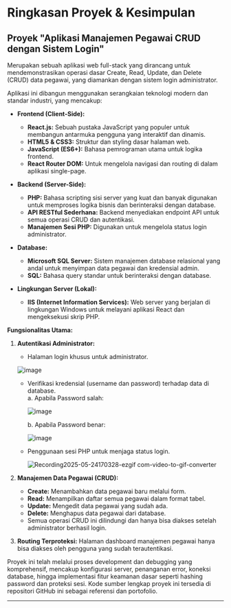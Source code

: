 # Ringkasan Proyek & Kesimpulan

## Proyek **"Aplikasi Manajemen Pegawai CRUD dengan Sistem Login"** 

Merupakan sebuah aplikasi web full-stack yang dirancang untuk mendemonstrasikan operasi dasar Create, Read, Update, dan Delete (CRUD) data pegawai, yang diamankan dengan sistem login administrator.

Aplikasi ini dibangun menggunakan serangkaian teknologi modern dan standar industri, yang mencakup:

* **Frontend (Client-Side):**
    * **React.js:** Sebuah pustaka JavaScript yang populer untuk membangun antarmuka pengguna yang interaktif dan dinamis.
    * **HTML5 & CSS3:** Struktur dan styling dasar halaman web.
    * **JavaScript (ES6+):** Bahasa pemrograman utama untuk logika frontend.
    * **React Router DOM:** Untuk mengelola navigasi dan routing di dalam aplikasi single-page.

* **Backend (Server-Side):**
    * **PHP:** Bahasa scripting sisi server yang kuat dan banyak digunakan untuk memproses logika bisnis dan berinteraksi dengan database.
    * **API RESTful Sederhana:** Backend menyediakan endpoint API untuk semua operasi CRUD dan autentikasi.
    * **Manajemen Sesi PHP:** Digunakan untuk mengelola status login administrator.

* **Database:**
    * **Microsoft SQL Server:** Sistem manajemen database relasional yang andal untuk menyimpan data pegawai dan kredensial admin.
    * **SQL:** Bahasa query standar untuk berinteraksi dengan database.

* **Lingkungan Server (Lokal):**
    * **IIS (Internet Information Services):** Web server yang berjalan di lingkungan Windows untuk melayani aplikasi React dan mengeksekusi skrip PHP.

**Fungsionalitas Utama:**

1.  **Autentikasi Administrator:**
    * Halaman login khusus untuk administrator.
      
    ![image](https://github.com/user-attachments/assets/c263d7fc-d8c3-4144-b728-03ab0143b84e)

    * Verifikasi kredensial (username dan password) terhadap data di database.<br>
      a. Apabila Password salah:
      
      ![image](https://github.com/user-attachments/assets/1f6ccf50-b572-444d-a7a9-3540c0106085)

      b. Apabila Password benar:

      ![image](https://github.com/user-attachments/assets/0e015423-8b4c-448f-938d-2d0e23c8ace4)

    * Penggunaan sesi PHP untuk menjaga status login.

      ![Recording2025-05-24170328-ezgif com-video-to-gif-converter](https://github.com/user-attachments/assets/a5139946-fd2d-455f-b1a5-8a09d31b0325)

  
1.  **Manajemen Data Pegawai (CRUD):**
    * **Create:** Menambahkan data pegawai baru melalui form.
    * **Read:** Menampilkan daftar semua pegawai dalam format tabel.
    * **Update:** Mengedit data pegawai yang sudah ada.
    * **Delete:** Menghapus data pegawai dari database.
    * Semua operasi CRUD ini dilindungi dan hanya bisa diakses setelah administrator berhasil login.
  
2.  **Routing Terproteksi:** Halaman dashboard manajemen pegawai hanya bisa diakses oleh pengguna yang sudah terautentikasi.

Proyek ini telah melalui proses development dan debugging yang komprehensif, mencakup konfigurasi server, penanganan error, koneksi database, hingga implementasi fitur keamanan dasar seperti hashing password dan proteksi sesi. Kode sumber lengkap proyek ini tersedia di repositori GitHub ini sebagai referensi dan portofolio.

---
